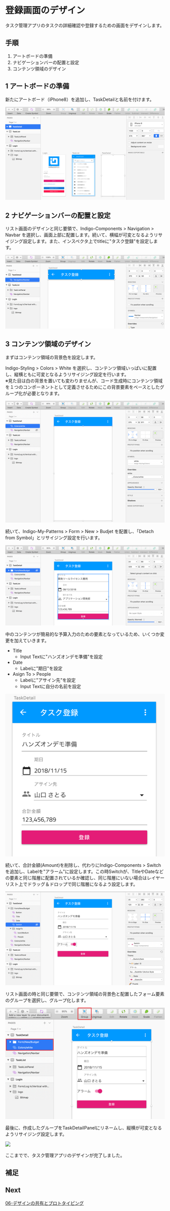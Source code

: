 # 登録画面のデザイン

タスク管理アプリのタスクの詳細確認や登録するための画面をデザインします。

## 手順

1. アートボードの準備
2. ナビゲーションバーの配置と設定
3. コンテンツ領域のデザイン

## 1 アートボードの準備
新たにアートボード（iPhone8）を追加し、TaskDetailと名前を付けます。

![](assets/05-01.png)

## 2 ナビゲーションバーの配置と設定

リスト画面のデザインと同じ要領で、Indigo-Components > Navigation > Navbar を選択し、画面上部に配置します。続いて、横幅が可変となるようリサイジング設定します。また、インスペクタ上でtitleに"タスク登録"を設定します。

![](assets/05-02.png)

## 3 コンテンツ領域のデザイン

まずはコンテンツ領域の背景色を設定します。

Indigo-Styling > Colors > White を選択し、コンテンツ領域いっぱいに配置し、縦横ともに可変となるようリサイジング設定を行います。<br>※見た目は白の背景を置いても変わりませんが、コード生成時にコンテンツ領域を１つのコンポーネントとして定義させるためにこの背景要素をベースとしたグループ化が必要となります。

![](assets/05-03.png)

続いて、Indigo-My-Patterns > Form > New > Budjet を配置し、「Detach from Symbol」とリサイジング設定を行います。

![](assets/05-04.png)

中のコンテンツが簡易的な予算入力のための要素となっているため、いくつか変更を加えていきます。

- Title
  - Input Textに"ハンズオンデモ準備"を設定
- Date
  - Labelに"期日"を設定
- Asign To > People
  - Labelに"アサイン先"を設定
  - Input Textに自分の名前を設定

![](assets/05-05.png)

続いて、合計金額(Amount)を削除し、代わりにIndigo-Components > Switch を追加し、Labelを"アラーム"に設定します。この時Switchが、TitleやDateなどの要素と同じ階層に配置されているか確認し、同じ階層にいない場合はレイヤーリスト上でドラッグ＆ドロップで同じ階層になるよう設定します。

![](assets/05-06.png)

リスト画面の時と同じ要領で、コンテンツ領域の背景色と配置したフォーム要素のグループを選択し、グループ化します。

![](assets/05-07.png)

最後に、作成したグループをTaskDetailPanelにリネームし、縦横が可変となるようリサイジング設定します。

![](assets/05-08.png)

ここまでで、タスク管理アプリのデザインが完了しました。

## 補足


## Next

[06-デザインの共有とプロトタイピング](06-デザインの共有とプロトタイピング.md)
